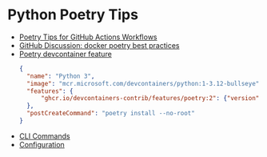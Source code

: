 # Python Poetry Tips
* [Poetry Tips for GitHub Actions Workflows](https://github.com/python-poetry/poetry/issues/366#issuecomment-691412462)
* [GitHub Discussion: docker poetry best practices](https://github.com/orgs/python-poetry/discussions/1879)
* [Poetry devcontainer feature](https://github.com/devcontainers-contrib/features/tree/main/src/poetry)
  ```json
  {
	"name": "Python 3",
	"image": "mcr.microsoft.com/devcontainers/python:1-3.12-bullseye",
	"features": {
		"ghcr.io/devcontainers-contrib/features/poetry:2": {"version": "latest"}
	},
	"postCreateCommand": "poetry install --no-root"
  }
  ```
* [CLI Commands](https://python-poetry.org/docs/cli/)
* [Configuration](https://python-poetry.org/docs/configuration/)

